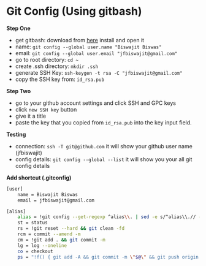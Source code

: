 # Git Config (Using gitbash)

**Step One**

- get gitbash: download from [here](https://git-scm.com/downloads) install and open it
- name: `git config --global user.name "Biswajit Biswas"`
- email: `git config --global user.email "jfbiswajit@gmail.com"`
- go to root directory: `cd ~`
- create .ssh directory: `mkdir .ssh`
- generate SSH Key: `ssh-keygen -t rsa -C "jfbiswajit@gmail.com"`
- copy the SSH key from: `id_rsa.pub`

**Step Two**
- go to your github account settings and click SSH and GPC keys
- click `new SSH key` button
- give it a title
- paste the key that you copied from `id_rsa.pub` into the key input field.

**Testing**

- connection: `ssh -T git@github.com` it will show your github user name (jfbiswajit)
- config details: `git config --global --list` it will show you your all git config details

**Add shortcut (.gitconfig)**

```bash
[user]
	name = Biswajit Biswas
	email = jfbiswajit@gmail.com

[alias]
	alias = !git config --get-regexp ^alias\\. | sed -e s/^alias\\.// -e s/\\ /\\ =\\ /
	st = status
	rs = !git reset --hard && git clean -fd
	rcm = commit --amend -m
	cm = !git add . && git commit -m
	lg = log --oneline
	co = checkout
  	ps = "!f() { git add -A && git commit -m \"$@\" && git push origin HEAD; }; f"
```
